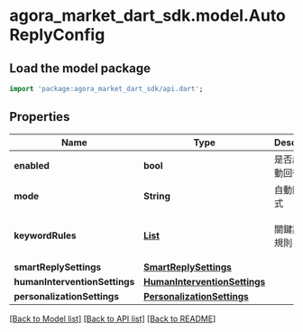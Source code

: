 # agora_market_dart_sdk.model.AutoReplyConfig

## Load the model package
```dart
import 'package:agora_market_dart_sdk/api.dart';
```

## Properties
Name | Type | Description | Notes
------------ | ------------- | ------------- | -------------
**enabled** | **bool** | 是否啟用自動回復 | [optional] 
**mode** | **String** | 自動回復模式 | [optional] 
**keywordRules** | [**List<KeywordRule>**](KeywordRule.md) | 關鍵詞回復規則 | [optional] [default to const []]
**smartReplySettings** | [**SmartReplySettings**](SmartReplySettings.md) |  | [optional] 
**humanInterventionSettings** | [**HumanInterventionSettings**](HumanInterventionSettings.md) |  | [optional] 
**personalizationSettings** | [**PersonalizationSettings**](PersonalizationSettings.md) |  | [optional] 

[[Back to Model list]](../README.md#documentation-for-models) [[Back to API list]](../README.md#documentation-for-api-endpoints) [[Back to README]](../README.md)


